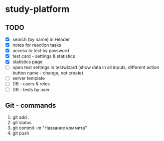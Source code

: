 # study-platform

## TODO

- [x] search (by name) in Header
- [x] notes for reaction tasks
- [x] access to test by password
- [x] test card - settings & statistics
- [x] statistics page
- [ ] open test settings in testwizard (show data in all inputs, different action button name - change, not create)
- [ ] server template
- [ ] DB - users & roles
- [ ] DB - tests by user

## Git - commands

1) git add .
2) git status
3) git commit -m "Название коммита"
4) git push